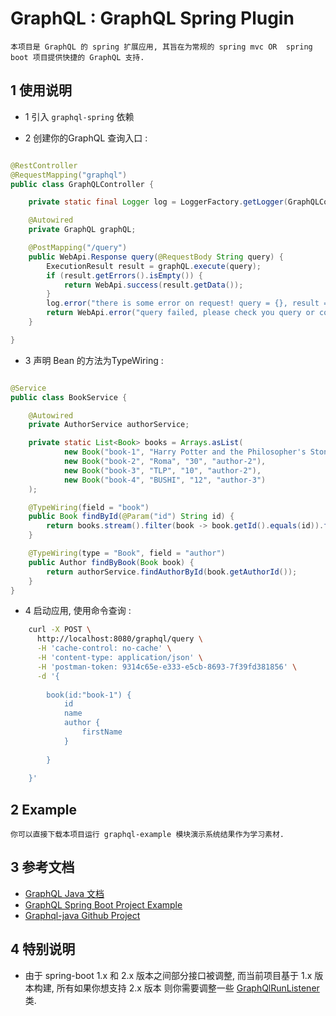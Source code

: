 # GraphQL : GraphQL Spring Plugin

    本项目是 GraphQL 的 spring 扩展应用, 其旨在为常规的 spring mvc OR  spring boot 项目提供快捷的 GraphQL 支持.



## 1 使用说明

- 1 引入 `graphql-spring`  依赖

- 2 创建你的GraphQL 查询入口 :

```java

@RestController
@RequestMapping("graphql")
public class GraphQLController {

    private static final Logger log = LoggerFactory.getLogger(GraphQLController.class);

    @Autowired
    private GraphQL graphQL;

    @PostMapping("/query")
    public WebApi.Response query(@RequestBody String query) {
        ExecutionResult result = graphQL.execute(query);
        if (result.getErrors().isEmpty()) {
            return WebApi.success(result.getData());
        }
        log.error("there is some error on request! query = {}, result = {}", query, result);
        return WebApi.error("query failed, please check you query or contact to admin!");
    }

}

```

- 3 声明 Bean 的方法为TypeWiring :

```java

@Service
public class BookService {

    @Autowired
    private AuthorService authorService;

    private static List<Book> books = Arrays.asList(
            new Book("book-1", "Harry Potter and the Philosopher's Stone", "223", "author-1"),
            new Book("book-2", "Roma", "30", "author-2"),
            new Book("book-3", "TLP", "10", "author-2"),
            new Book("book-4", "BUSHI", "12", "author-3")
    );

    @TypeWiring(field = "book")
    public Book findById(@Param("id") String id) {
        return books.stream().filter(book -> book.getId().equals(id)).findFirst().orElse(null);
    }

    @TypeWiring(type = "Book", field = "author")
    public Author findByBook(Book book) {
        return authorService.findAuthorById(book.getAuthorId());
    }
}

```

- 4 启动应用, 使用命令查询 :

```bash
    curl -X POST \
      http://localhost:8080/graphql/query \
      -H 'cache-control: no-cache' \
      -H 'content-type: application/json' \
      -H 'postman-token: 9314c65e-e333-e5cb-8693-7f39fd381856' \
      -d '{
        
        book(id:"book-1") {
            id
            name
            author {
                firstName
            }
            
        }
        
    }'
```


## 2 Example 

    你可以直接下载本项目运行 graphql-example 模块演示系统结果作为学习素材.
    
## 3 参考文档

- [GraphQL Java 文档](https://graphql.cn/code/#java)
- [GraphQL Spring Boot Project Example](https://www.graphql-java.com/tutorials/getting-started-with-spring-boot/)
- [Graphql-java Github Project](https://github.com/graphql-java/graphql-java)

## 4 特别说明

- 由于 spring-boot 1.x 和 2.x 版本之间部分接口被调整, 而当前项目基于 1.x 版本构建, 所有如果你想支持 2.x 版本 则你需要调整一些 [GraphQlRunListener](graphql-spring/src/java/org/cokebook/graphql/spring/GraphQlRunListener.java) 类.